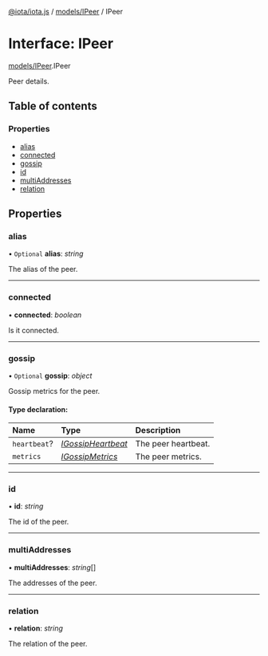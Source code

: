 [@iota/iota.js](../README.md) / [models/IPeer](../modules/models_ipeer.md) / IPeer

# Interface: IPeer

[models/IPeer](../modules/models_ipeer.md).IPeer

Peer details.

## Table of contents

### Properties

- [alias](models_ipeer.ipeer.md#alias)
- [connected](models_ipeer.ipeer.md#connected)
- [gossip](models_ipeer.ipeer.md#gossip)
- [id](models_ipeer.ipeer.md#id)
- [multiAddresses](models_ipeer.ipeer.md#multiaddresses)
- [relation](models_ipeer.ipeer.md#relation)

## Properties

### alias

• `Optional` **alias**: *string*

The alias of the peer.

___

### connected

• **connected**: *boolean*

Is it connected.

___

### gossip

• `Optional` **gossip**: *object*

Gossip metrics for the peer.

#### Type declaration:

Name | Type | Description |
:------ | :------ | :------ |
`heartbeat`? | [*IGossipHeartbeat*](models_igossipheartbeat.igossipheartbeat.md) | The peer heartbeat.   |
`metrics` | [*IGossipMetrics*](models_igossipmetrics.igossipmetrics.md) | The peer metrics.   |

___

### id

• **id**: *string*

The id of the peer.

___

### multiAddresses

• **multiAddresses**: *string*[]

The addresses of the peer.

___

### relation

• **relation**: *string*

The relation of the peer.
